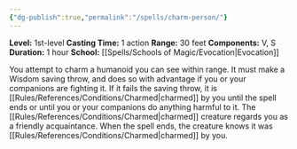 ```yaml
---
{"dg-publish":true,"permalink":"/spells/charm-person/"}
---
```


**Level:** 1st-level
**Casting Time:** 1 action
**Range:** 30 feet
**Components:** V, S
**Duration:** 1 hour
**School:** [[Spells/Schools of Magic/Evocation\|Evocation]]

You attempt to charm a humanoid you can see within range. It must make a Wisdom saving throw, and does so with advantage if you or your companions are fighting it. If it fails the saving throw, it is [[Rules/References/Conditions/Charmed\|charmed]] by you until the spell ends or until you or your companions do anything harmful to it. The [[Rules/References/Conditions/Charmed\|charmed]] creature regards you as a friendly acquaintance. When the spell ends, the creature knows it was [[Rules/References/Conditions/Charmed\|charmed]] by you.